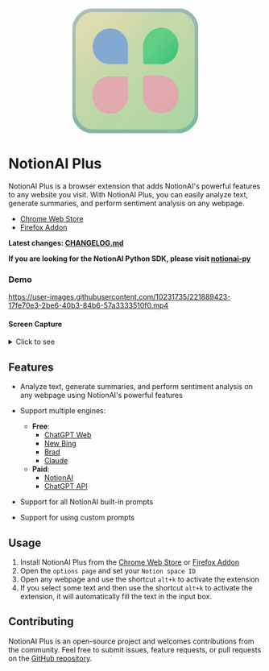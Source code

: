 <p align="center">
    <img src="./assets/icon.png" width="250">
</p>

# NotionAI Plus

NotionAI Plus is a browser extension that adds NotionAI's powerful features to any website you visit. With NotionAI Plus, you can easily analyze text, generate summaries, and perform sentiment analysis on any webpage.

-   [Chrome Web Store](https://chrome.google.com/webstore/detail/notionai-plus/ilgkcoockdhdpkikaakkjacblhpmdmeo)
-   [Firefox Addon](https://addons.mozilla.org/en-US/firefox/addon/notionai-plus/)

**Latest changes: [CHANGELOG.md](./CHANGELOG.md)**

**If you are looking for the NotionAI Python SDK, please visit [notionai-py](https://github.com/Vaayne/notionai-py)**

### Demo

https://user-images.githubusercontent.com/10231735/221889423-17fe70e3-2be6-40b3-84b6-57a3333510f0.mp4

#### Screen Capture

<details>
  <summary>Click to see</summary>
  
  ![Context Meny](./docs/images/SCR-20231129-pfbc.png)

  ![Mian Window](./docs/images/SCR-20231129-pgdx.png)

  ![Mian Window without context](./docs/images/SCR-20231129-pghp.png)

  ![Setting Page](./docs/images/SCR-20231129-phbn.png)
  
</details>


## Features

-   Analyze text, generate summaries, and perform sentiment analysis on any webpage using NotionAI's powerful features
-   Support multiple engines:

    -   **Free**:
        -   [ChatGPT Web](https://chat.openai.com/)
        -   [New Bing](https://www.bing.com/new)
        -   [Brad](https://bard.google.com/)
        -   [Claude](https://claude.ai/)
    -   **Paid**:
        -   [NotionAI](https://www.notion.so/product/ai)
        -   [ChatGPT API](https://platform.openai.com/docs/api-reference/chat/create)

-   Support for all NotionAI built-in prompts
-   Support for using custom prompts

## Usage

1. Install NotionAI Plus from the [Chrome Web Store](https://chrome.google.com/webstore/detail/notionai-plus/ilgkcoockdhdpkikaakkjacblhpmdmeo) or [Firefox Addon](https://addons.mozilla.org/en-US/firefox/addon/notionai-plus/)
2. Open the `options page` and set your `Notion space ID`
3. Open any webpage and use the shortcut `alt+k` to activate the extension
4. If you select some text and then use the shortcut `alt+k` to activate the extension, it will automatically fill the text in the input box.

## Contributing

NotionAI Plus is an open-source project and welcomes contributions from the community. Feel free to submit issues, feature requests, or pull requests on the [GitHub repository](https://github.com/Vaayne/NotionAI-Plus).
